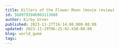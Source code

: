 ```yaml
---
title: Killers of the Flower Moon (movie review)
id: 5889793946963113660
author: Kirby Urner
published: 2023-11-27T16:14:00.000-08:00
updated: 2023-11-29T06:25:02.430-08:00
blog: world_game
tags: 
---
```


